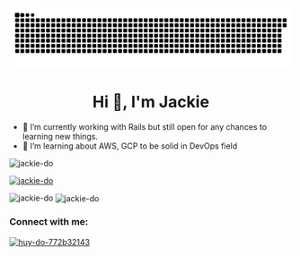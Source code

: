 <img src="https://github.com/jackie-do/jackie-do/blob/main/github-snake.svg" alt="github"/>

<h1 align="center">Hi 👋, I'm Jackie</h1>

- 🔭 I’m currently working with Rails but still
open for any chances to learning new things.
- 🌱 I’m learning about AWS, GCP to be solid in DevOps field


<p align="left"> <img src="https://komarev.com/ghpvc/?username=jackie-do&label=Profile%20views&color=0e75b6&style=flat" alt="jackie-do" /> </p>

<p align="left"> <a href="https://github.com/ryo-ma/github-profile-trophy"><img src="https://github-profile-trophy.vercel.app/?username=jackie-do" alt="jackie-do" /></a> </p>

<p><img align="left" src="https://github-readme-stats.vercel.app/api/top-langs?username=jackie-do&show_icons=true&locale=en&layout=compact" alt="jackie-do" /></p>

<p>&nbsp;<img align="center" src="https://github-readme-stats.vercel.app/api?username=jackie-do&show_icons=true&locale=en" alt="jackie-do" /></p>


<h3 align="left">Connect with me:</h3>
<p align="left">
<a href="https://www.linkedin.com/in/huy-do-772b32143/" target="_blank"><img align="center" src="https://raw.githubusercontent.com/rahuldkjain/github-profile-readme-generator/master/src/images/icons/Social/linked-in-alt.svg" alt="huy-do-772b32143" height="30" width="40" /></a>
</p>


